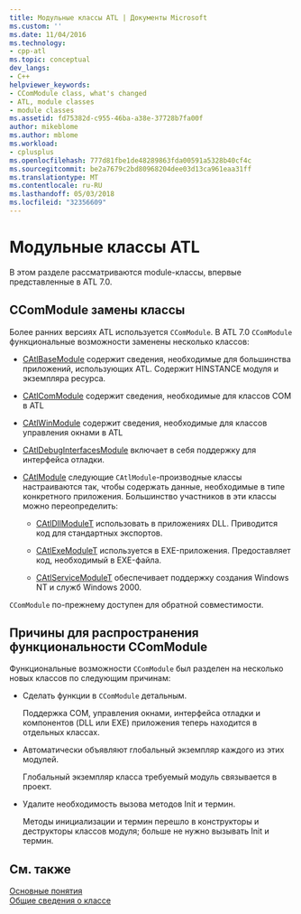 ```yaml
---
title: Модульные классы ATL | Документы Microsoft
ms.custom: ''
ms.date: 11/04/2016
ms.technology:
- cpp-atl
ms.topic: conceptual
dev_langs:
- C++
helpviewer_keywords:
- CComModule class, what's changed
- ATL, module classes
- module classes
ms.assetid: fd75382d-c955-46ba-a38e-37728b7fa00f
author: mikeblome
ms.author: mblome
ms.workload:
- cplusplus
ms.openlocfilehash: 777d81fbe1de48289863fda00591a5328b40cf4c
ms.sourcegitcommit: be2a7679c2bd80968204dee03d13ca961eaa31ff
ms.translationtype: MT
ms.contentlocale: ru-RU
ms.lasthandoff: 05/03/2018
ms.locfileid: "32356609"
---
```

# <a name="atl-module-classes"></a>Модульные классы ATL
В этом разделе рассматриваются module-классы, впервые представленные в ATL 7.0.  
  
## <a name="ccommodule-replacement-classes"></a>CComModule замены классы  
 Более ранних версиях ATL используется `CComModule`. В ATL 7.0 `CComModule` функциональные возможности заменены несколько классов:  
  
-   [CAtlBaseModule](../atl/reference/catlbasemodule-class.md) содержит сведения, необходимые для большинства приложений, использующих ATL. Содержит HINSTANCE модуля и экземпляра ресурса.  
  
-   [CAtlComModule](../atl/reference/catlcommodule-class.md) содержит сведения, необходимые для классов COM в ATL  
  
-   [CAtlWinModule](../atl/reference/catlwinmodule-class.md) содержит сведения, необходимые для классов управления окнами в ATL  
  
-   [CAtlDebugInterfacesModule](../atl/reference/catldebuginterfacesmodule-class.md) включает в себя поддержку для интерфейса отладки.  
  
-   [CAtlModule](../atl/reference/catlmodule-class.md) следующие `CAtlModule`-производные классы настраиваются так, чтобы содержать данные, необходимые в типе конкретного приложения. Большинство участников в эти классы можно переопределить:  
  
    -   [CAtlDllModuleT](../atl/reference/catldllmodulet-class.md) использовать в приложениях DLL. Приводится код для стандартных экспортов.  
  
    -   [CAtlExeModuleT](../atl/reference/catlexemodulet-class.md) используется в EXE-приложения. Предоставляет код, необходимый в EXE-файла.  
  
    -   [CAtlServiceModuleT](../atl/reference/catlservicemodulet-class.md) обеспечивает поддержку создания Windows NT и служб Windows 2000.  
  
 `CComModule` по-прежнему доступен для обратной совместимости.  
  
## <a name="reasons-for-distributing-ccommodule-functionality"></a>Причины для распространения функциональности CComModule  
 Функциональные возможности `CComModule` был разделен на несколько новых классов по следующим причинам:  
  
-   Сделать функции в `CComModule` детальным.  
  
     Поддержка COM, управления окнами, интерфейса отладки и компонентов (DLL или EXE) приложения теперь находится в отдельных классах.  
  
-   Автоматически объявляют глобальный экземпляр каждого из этих модулей.  
  
     Глобальный экземпляр класса требуемый модуль связывается в проект.  
  
-   Удалите необходимость вызова методов Init и термин.  
  
     Методы инициализации и термин перешло в конструкторы и деструкторы классов модуля; больше не нужно вызывать Init и термин.  
  
## <a name="see-also"></a>См. также  
 [Основные понятия](../atl/active-template-library-atl-concepts.md)   
 [Общие сведения о классе](../atl/atl-class-overview.md)


